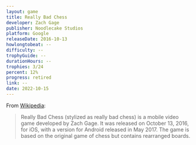```yaml
---
layout: game
title: Really Bad Chess
developer: Zach Gage
publisher: Noodlecake Studios
platform: Google
releaseDate: 2016-10-13
howlongtobeat: --
difficulty: --
trophyGuide: --
durationHours: --
trophies: 3/24
percent: 12%
progress: retired
link: --
date: 2022-10-15
---
```


From [Wikipedia](https://en.wikipedia.org/wiki/Really_Bad_Chess):

> Really Bad Chess (stylized as really bad chess) is a mobile video game developed by Zach Gage. It was released on October 13, 2016, for iOS, with a version for Android released in May 2017. The game is based on the original game of chess but contains rearranged boards.
